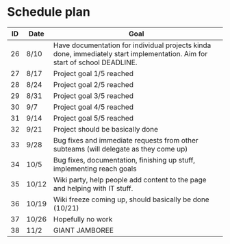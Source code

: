 # Schedule plan

| ID  | Date  | Goal                                                                                                                       |
| --- | ----- | -------------------------------------------------------------------------------------------------------------------------- |
| 26  | 8/10  | Have documentation for individual projects kinda done, immediately start implementation. Aim for start of school DEADLINE. |
| 27  | 8/17  | Project goal 1/5 reached                                                                                                   |
| 28  | 8/24  | Project goal 2/5 reached                                                                                                   |
| 29  | 8/31  | Project goal 3/5 reached                                                                                                   |
| 30  | 9/7   | Project goal 4/5 reached                                                                                                   |
| 31  | 9/14  | Project goal 5/5 reached                                                                                                   |
| 32  | 9/21  | Project should be basically done                                                                                           |
| 33  | 9/28  | Bug fixes and immediate requests from other subteams (will delegate as they come up)                                       |
| 34  | 10/5  | Bug fixes, documentation, finishing up stuff, implementing reach goals                                                     |
| 35  | 10/12 | Wiki party, help people add content to the page and helping with IT stuff.                                                 |
| 36  | 10/19 | Wiki freeze coming up, should basically be done (10/21)                                                                    |
| 37  | 10/26 | Hopefully no work                                                                                                          |
| 38  | 11/2  | GIANT JAMBOREE                                                                                                             |
